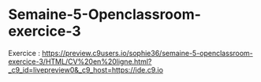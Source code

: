 # Semaine-5-Openclassroom-exercice-3

Exercice : https://preview.c9users.io/sophie36/semaine-5-openclassroom-exercice-3/HTML/CV%20en%20ligne.html?_c9_id=livepreview0&_c9_host=https://ide.c9.io
